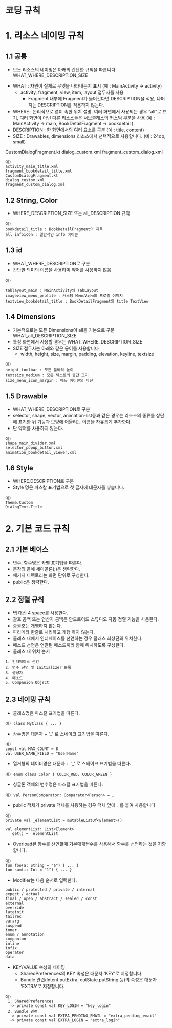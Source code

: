 

# 코딩 규칙
# 1. 리소스 네이밍 규칙
## 1.1 공통
 - 모든 리소스의 네이밍은 아래의 간단한 규칙을 따릅니다. WHAT_WHERE_DESCRIPTION_SIZE
  * WHAT : 자원이 실제로 무엇을 나타내는지 표시 (예 : MainActivity -> activity)
    * activity, fragment, view, item, layout 접두사를 사용
      * Fragment 내부에 Fragment가 들어간다면 DESCRIPTION을 적용, 나머지는 DESCRIPTION를 적용하지 않는다.
  * WHERE : 논리적으로 앱이 속한 위치 설명. 여러 화면에서 사용되는 경우 “all”로 표기, 
  여러 화면이 아닌 다른 리소스들은 서브클래스의 커스텀 부분을 사용 (예 : MainActivity -> main, BookDetailFragment ->  bookdetail )
  * DESCRIPTION : 한 화면에서의 여러 요소를 구분 (예 : title, content)
  * SIZE : Drawables, dimensions 리소스에서 선택적으로 사용합니다. (예 : 24dp, small)
  

CustomDialogFragment.kt
dialog_custom.xml
fragment_custom_dialog.xml



~~~
예)
activity_main_title.xml
fragment_bookdetail_title.xml
CustomDialogFragment.kt
dialog_custom.xml
fragment_custom_dialog.xml
~~~

## 1.2 String, Color
 - WHERE_DESCRIPTION_SIZE 또는 all_DESCRIPTION 규칙

~~~
예)
bookdetail_title : BookDetailFragment의 제목
all_infoicon : 일반적인 info 아이콘
~~~


## 1.3 id
  - WHAT_WHERE_DESCRIPTION로 구분
  - 간단한 의미의 이름을 사용하며 약어를 사용하지 않음
  
~~~
예)

tablayout_main : MainActivity의 TabLayout
imageview_menu_profile : 커스텀 MenuView의 프로필 이미지
textview_bookdetail_title : BookDetailFragment의 title TextView
~~~

## 1.4 Dimensions 
 - 기본적으로는 모든 Dimensions이 all을 기본으로 구분 WHAT_all_DESCRIPTION_SIZE
 - 특정 화면에서 사용할 경우는 WHAT_WHERE_DESCRIPTION_SIZE 
 - SIZE 접두사는 아래와 같은 용어를 사용합니다
   * width, height, size, margin, padding, elevation, keyline, textsize
~~~
예)
height_toolbar : 모든 툴바의 높이
textsize_medium : 모든 텍스트의 중간 크기
size_menu_icon_margin : 메뉴 아이콘의 마진
~~~

## 1.5 Drawable
 - WHAT_WHERE_DESCRIPTION로 구분
 - selector, shape, vector, animation-list등과 같은 경우는 리소스의 종류를 상단에 표기한 뒤 기능과 모양에 어울리는 이름을 자유롭게 추가한다.
 - 단 약어를 사용하지 않는다.
~~~
예)
shape_main_divider.xml
selector_popup_button.xml
animation_bookdetail_viewer.xml
~~~

## 1.6 Style
 - WHERE.DESCRIPTION로 구분
 - Style 명은 파스칼 표기법으로 첫 글자에 대문자를 넣습니다.
~~~
예)
Theme.Custom
DialogText.Title
~~~

# 2. 기본 코드 규칙
## 2.1 기본 베이스 
 - 변수, 함수명은 카멜 표기법을 따른다. 
 - 문장의 끝에 세미콜론(;)은 생략한다.
 - 패키지 디렉토리는 화면 단위로 구성한다.
 - public은 생략한다.

## 2.2 정렬  규칙
 - 탭 대신 4 space를 사용한다.
 -  괄호 공백 또는 연산자 공백은 안드로이드 스튜디오 자동 정렬 기능을 사용한다.
 - 중괄호는 개행하지 않는다.
 - 파라메타 한줄로 처리하고 개행 하지 않는다.
 - 클래스 내에서 인터페이스를 선언하는 경우 클래스 최상단의 위치한다.
 - 메소드 선언은 연관된 메소드끼리 함께 위치하도록 구성한다.
 - 클래스 내 위치 순서
~~~
1. 인터페이스 선언
2. 변수 선언 및 initializer 블록
3. 생성자
4. 메소드
5. Companion Object
~~~

## 2.3 네이밍 규칙
 - 클래스명은 파스칼 표기법을 따른다.
~~~
예) class MyClass { ... }
~~~
 - 상수명은 대문자 + '_' 로 스네이크 표기법을 따른다.
~~~
예) 
const val MAX_COUNT = 8
val USER_NAME_FIELD = "UserName"
~~~
 - 열거형의 데이터명은 대문자 + '_' 로 스테이크 표기법을 따른다.
~~~
예) enum class Color { COLOR_RED, COLOR_GREEN }
~~~
 - 싱글톤 객체의 변수명은 파스칼 표기법을 따른다.
~~~
예) val PersonComparator: Comparator<Person> = …
~~~
 - public 객체가 private 객체를 사용하는 경우 객체 앞에  _ 를 붙여 사용합니다
~~~
예)
private val _elementList = mutableListOf<Element>()

val elementList: List<Element>
   get() = _elementList
~~~
 - Overload된 함수를 선언할때 기본매개변수를 사용해서 함수를 선언하는 것을 지향합니다.
~~~
예)
fun foo(a: String = "a") { ... }
fun sum(i: Int = "1") { ... }
~~~
 - Modifier는 다음 순서로 입력한다.
~~~
public / protected / private / internal
expect / actual
final / open / abstract / sealed / const
external
override
lateinit
tailrec
vararg
suspend
inner
enum / annotation
companion
inline
infix
operator
data
~~~
- KEY/VALUE 속성의 네이밍
  - SharedPreferences의 KEY 속성은 대문자 'KEY'로 지정합니다.
  - Bundle 관련(Intent.putExtra, outState.putString 등)의 속성은 대문자 'EXTRA'로 지정합니다.
~~~
예)
 1. SharedPreferences
  -> private const val KEY_LOGIN = "key_login"
 2. Bundle 관련
  -> private const val EXTRA_PENDING_EMAIL = "extra_pending_email"
  -> private const val EXTRA_LOGIN = "extra_login"
~~~

